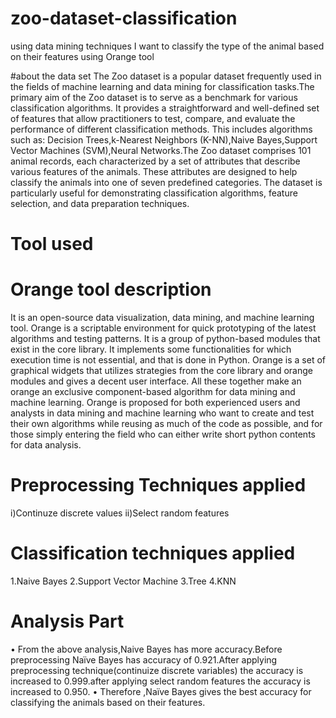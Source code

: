# zoo-dataset-classification
using data mining techniques I want to classify the type of the animal based on their features using Orange tool

#about the data set
The Zoo dataset is a popular dataset frequently used in the fields of machine learning and 	data 	mining for classification tasks.The primary aim of the Zoo dataset is to serve as a benchmark for various classification 	algorithms. It provides a straightforward and well-defined set of features 	that allow practitioners to 	test, compare, and evaluate the performance of different classification methods. This includes 	algorithms such as: Decision Trees,k-Nearest Neighbors (K-NN),Naive Bayes,Support Vector 	Machines (SVM),Neural Networks.The Zoo 	dataset comprises 101 animal records, each 	characterized by a set of attributes that describe 	various features of the animals. These attributes are designed to help classify the animals into one of 	seven predefined categories. The dataset is particularly useful for demonstrating classification 	algorithms, feature selection, and data preparation techniques.


# Tool used
# Orange  tool description

It is an open-source data visualization, data mining, and machine learning tool. Orange is a 	scriptable  environment for quick prototyping of the latest algorithms and testing patterns. It is a group 	of python-based modules that exist in the core library. It implements some functionalities for which 	execution time is not essential, and that is done in Python.
Orange is a set of graphical widgets that utilizes strategies from the core library and orange modules and gives a decent user interface. All these together make an orange an exclusive component-based algorithm for data mining and machine learning. Orange is proposed for both experienced users and analysts in data mining and machine learning who want to create and test their own algorithms while reusing as much of the code as possible, and for those simply entering the field who can either write short python contents for data analysis.

# Preprocessing Techniques applied

i)Continuze  discrete values
ii)Select random features

# Classification techniques applied
1.Naive Bayes
2.Support Vector Machine
3.Tree
4.KNN

# Analysis Part
•	From the above analysis,Naive Bayes has more accuracy.Before preprocessing Naïve Bayes has accuracy of 0.921.After applying preprocessing technique(continuize discrete variables) the accuracy is increased to 0.999.after applying select random features the accuracy is increased to 0.950.
•	Therefore ,Naïve Bayes gives the best accuracy for classifying the animals based on their features.

  

